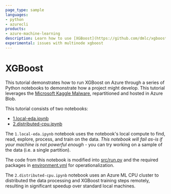 ```yaml
---
page_type: sample
languages:
- python
- azurecli
products:
- azure-machine-learning
description: Learn how to use [XGBoost](https://github.com/dmlc/xgboost) with Azure ML.
experimental: issues with multinode xgboost
---
```


# XGBoost

This tutorial demonstrates how to run XGBoost on Azure through a series of Python notebooks to demonstrate how a project might develop. This tutorial leverages the [Microsoft Kaggle Malware](https://kaggle.com/c/microsoft-malware-prediction), repartitioned and hosted in Azure Blob.

This tutorial consists of two notebooks:

- [1.local-eda.ipynb](1.local-eda.ipynb)
- [2.distributed-cpu.ipynb](2.distributed-cpu.ipynb)

The ``1.local-eda.ipynb`` notebook uses the notebook's local compute to find, read, explore, process, and train on the data. *This notebook will fail as-is if your machine is not powerful enough* - you can try working on a sample of the data (i.e. a single partition).

The code from this notebook is modified into [src/run.py](src/run.py) and the required packages in [environment.yml](environment.yml) for operationalization.

The ``2.distributed-cpu.ipynb`` notebook uses an Azure ML CPU cluster to distributed the data processing and XGBoost training steps remotely, resulting in significant speedup over standard local machines.
